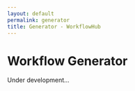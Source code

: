 ```yaml
---
layout: default
permalink: generator
title: Generator - WorkflowHub
---
```


# Workflow Generator

Under development...
